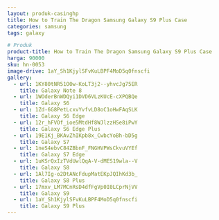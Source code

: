 ```yaml
---
layout: produk-casinghp
title: How to Train The Dragon Samsung Galaxy S9 Plus Case
categories: samsung
tags: galaxy

# Produk
product-title: How to Train The Dragon Samsung Galaxy S9 Plus Case
harga: 90000
sku: hn-0053
image-drive: 1aY_Sh1KjylSFvKuLBPF4MoD5q0fnscfi
gallery:
  - url: 1KY80tNR51O0w-KoLT3j2--yhvcJg75ER
    title: Galaxy Note 8
  - url: 1WOderBnWDQyi1DVD6VLzKUcE-cXPQBQe
    title: Galaxy S6
  - url: 1Zd-6G8PetLcxvYvfvLD8oC1oHwFAqSLK
    title: Galaxy S6 Edge
  - url: 12r_hFVOf_ioe5MtdHf8WJlzzHSe8iPwY
    title: Galaxy S6 Edge Plus
  - url: 19E1Kj_BKAvZhIKpb8x_CwbcYoBh-bD5g
    title: Galaxy S7
  - url: 1neS4ebvC84ZBbnF_FNGHVPWsCkvuVYEf
    title: Galaxy S7 Edge
  - url: 1uKSrQxIzTVdUwlQqA-V-dMES19wla--V
    title: Galaxy S8
  - url: 1Al7Ig-o2DtANcFdupMatEKpJQIhKd3b_
    title: Galaxy S8 Plus
  - url: 17mxv_LM7MCnRsD4dfFgVp0I0LCprNjVV
    title: Galaxy S9
  - url: 1aY_Sh1KjylSFvKuLBPF4MoD5q0fnscfi
    title: Galaxy S9 Plus
---
```


